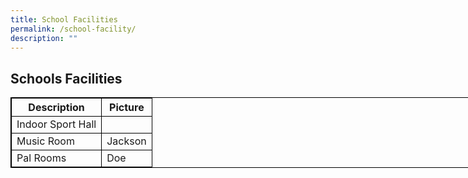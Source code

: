 ```yaml
---
title: School Facilities
permalink: /school-facility/
description: ""
---
```

<style>
table, th, td {
  border: 1px solid black;
}
table {
  border-spacing: 0px;
}
</style>

<h2>Schools Facilities</h2>

<table style="width: 1050px">
  <tbody><tr>
    <th>Description</th>
    <th>Picture</th> 
  </tr>
  <tr>
    <td>Indoor Sport Hall</td>
    <td></td></tr><tr>
    <td>Music Room</td>
    <td>Jackson</td>

  </tr>
  <tr>
    <td>Pal Rooms</td>
    <td>Doe</td>

  </tr>
</tbody></table>
